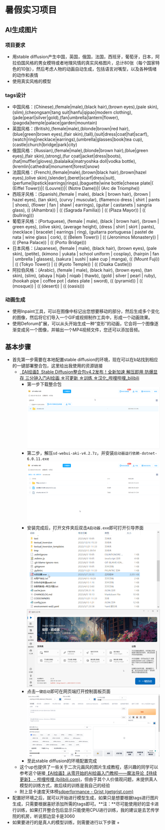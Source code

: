 # 暑假实习项目

## AI生成图片

### 项目要求

+ 用stable diffusion产生中国，英国，俄国，法国，西班牙，葡萄牙，日本，阿拉伯国风格的男女模特或者地理风情的真实风格图片，总计80张（每个国家特色的10张），然后考虑人物的动画自动生成，包括语言对嘴型，以及各种情绪的动作和表情
+ 使用真实风格的模型



### tags设计

+ 中国风格：(Chinese),(female|male),(black hair),(brown eyes),(pale skin),(slim),(cheongsam|tang suit|hanfu|qipao|modern clothing),(jade|pearl|silver|gold),(fan|umbrella|lantern|flower),(pagoda|temple|palace|garden|mountain)
+ 英国风格：(British),(female|male),(blonde|brown|red hair),(blue|green|brown eyes),(fair skin),(tall),(suit|dress|coat|hat|scarf),(watch|ring|necklace|earrings),(umbrella|glasses|book|tea cup),(castle|church|bridge|park|city)
+ 俄国风格：(Russian),(female|male),(blonde|brown hair),(blue|green eyes),(fair skin),(strong),(fur coat|jacket|dress|boots),(hat|muffler|gloves),(balalaika|matryoshka doll|vodka bottle),(kremlin|cathedral|monument|forest|snow)
+ 法国风格：(French),(female|male),(brown|black hair),(brown|hazel eyes),(olive skin),(slender),(beret|scarf|dress|suit),(perfume|lipstick|earrings|rings),(baguette|wine bottle|cheese plate|( (Eiffel Tower))|( (Louvre))|( (Notre Dame))|( (Arc de Triomphe))
+ 西班牙风格：(Spanish),(female | male), (black | brown hair), (brown | hazel eyes), (tan skin), (curvy | muscular), (flamenco dress | shirt | pants | shoes), (flower | fan | shawl | earrings), (guitar | castanets | sangria glass), (( (Alhambra)) | (( (Sagrada Familia)) | (( (Plaza Mayor)) | (( (bullring)))
+ 葡萄牙风格：(Portuguese), (female | male), (black | brown hair), (brown | green eyes), (olive skin), (average height), (dress | shirt | skirt | pants), (necklace | bracelet | earrings | ring), (guitarra portuguesa | pastel de nata | wine glass | cork), (( (Belem Tower)) | (( (Jeronimos Monastery)) | (( (Pena Palace)) | (( (Porto Bridge)))
+ 日本风格：(Japanese), (female | male), (black hair), (brown eyes), (pale skin), (petite), (kimono | yukata | school uniform | cosplay), (hairpin | fan | umbrella | glasses), (sakura | sushi | sake cup | manga), (( (Mount Fuji)) | (( (Tokyo Tower)) | (( (Kyoto Temple)) | (( (Osaka Castle)))
+ 阿拉伯风格：(Arabic), (female | male), (black hair), (brown eyes), (tan skin), (slim), (abaya | hijab | niqab | thawb), (gold | silver | pearl | ruby), (hookah pipe | coffee pot | dates plate | sword), (( (pyramid)) | (( (mosque)) | (( (desert)) | (( (oasis)))



### 动画生成

+ 使用Inpaint工具，可以在图像中标记出您想要移动的部分，然后生成多个变化的图像，然后将它们导入一个GIF或视频制作工具中，形成一个动画效果。
+ 使用Deforum扩展，可以从头开始生成一种“变形”的动画，它会将一个图像逐渐变成另一个图像，并输出一个MP4视频文件，您还可以添加音频。



## 基本步骤

+ 首先第一步需要在本地配置stable diffusion的环境，现在可以在b站找到相应的一键部署整合包，这里给出我使用的资源链接
  + [【AI绘画】Stable Diffusion整合包v4.2发布！全新加速 解压即用 防爆显存 三分钟入门AI绘画 ☆可更新 ☆训练 ☆汉化_哔哩哔哩_bilibili](https://www.bilibili.com/video/BV1iM4y1y7oA/)
    + 第一步下载整合包![image](assets\image-1.png)
    + 第二步，解压`sd-webui-aki-v4.2.7z`，并安装`启动器运行依赖-dotnet-6.0.11.exe`![image](assets/image-2.png)
    + 安装完成后，打开文件夹后双击`A启动器.exe`即可打开引导界面![image](assets/image-3.png)   
      ![image](assets/image-4.png)
    + 点击`一键启动`即可在网页端打开控制面板页面![image](assets/image-5.png)
    + 至此stable diffusion的环境配置完成
  + 这个up也提供了一些关于二次元画风的图片生成教程，感兴趣的同学可以参考这个链接[【AI绘画】从零开始的AI绘画入门教程——魔法导论【持续更新】 - 哔哩哔哩 (bilibili.com)](https://www.bilibili.com/read/cv22159609)，但由于其个人价值观问题，未提供真人模型的训练方式，故后续的训练是我自己的经验
  + 附上显卡速度天体榜[sdperformance - Grist (getgrist.com)](https://docs.getgrist.com/3mjouqRSdkBY/sdperformance)
+ 配置好环境之后，就可以开始进行模型生成，如果只是想要根据tags进行图片生成，只需要根据喜好添加所需的tags即可。**注：**尽可能使用好的显卡进行训练，如果打开整合包后显示只能使用CPU进行训练，我的建议是去艺传学院的机房，听说那边显卡是3060
+ 如果要进行的是真人的模型训练，则需要进行以下步骤
  + 